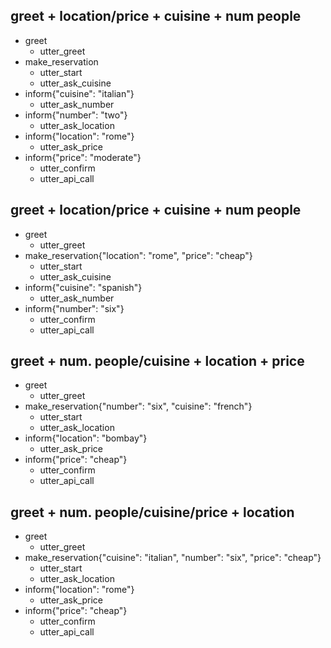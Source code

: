 ## greet + location/price + cuisine + num people
* greet
   - utter_greet
* make_reservation
   - utter_start
   - utter_ask_cuisine
* inform{"cuisine": "italian"}
   - utter_ask_number        <!-- action that the bot should execute -->
* inform{"number": "two"}
   - utter_ask_location
* inform{"location": "rome"}
   - utter_ask_price
* inform{"price": "moderate"}
   - utter_confirm
   - utter_api_call

## greet + location/price + cuisine + num people
* greet
   - utter_greet
* make_reservation{"location": "rome", "price": "cheap"}  <!-- user utterance, in format intent{entities} -->
   - utter_start
   - utter_ask_cuisine
* inform{"cuisine": "spanish"}
   - utter_ask_number        <!-- action that the bot should execute -->
* inform{"number": "six"}
   - utter_confirm
   - utter_api_call

## greet + num. people/cuisine + location + price
* greet
   - utter_greet
* make_reservation{"number": "six", "cuisine": "french"}  <!-- user utterance, in format intent{entities} -->
   - utter_start
   - utter_ask_location
* inform{"location": "bombay"}
   - utter_ask_price        <!-- action that the bot should execute -->
* inform{"price": "cheap"}
   - utter_confirm
   - utter_api_call

## greet + num. people/cuisine/price + location
* greet
   - utter_greet
* make_reservation{"cuisine": "italian", "number": "six", "price": "cheap"} 
   - utter_start
   - utter_ask_location
* inform{"location": "rome"}
   - utter_ask_price
* inform{"price": "cheap"}
   - utter_confirm
   - utter_api_call
